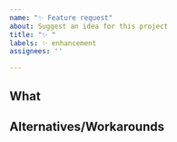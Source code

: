 ```yaml
---
name: "✨ Feature request"
about: Suggest an idea for this project
title: "✨ "
labels: ✨ enhancement
assignees: ''

---
```


<!--
                            ❤️ Thank you for your contribution! ❤️
                        Remember that you can use this project FOR FREE.
      Badly written feature requests are less likely to be picked up than well written ones.
-->

## What

<!--
    Describe what your requested feature is about.
    You can also attach screenshots, GIFs or videos.
-->

## Alternatives/Workarounds

<!--
    Describe the current state - are there alternatives you have considered? Are there workarounds to achieve the requested feature in the current state?
-->
